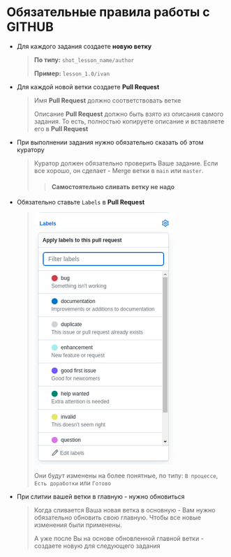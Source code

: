 # Обязательные правила работы с GITHUB

- Для каждого задания создаете **новую ветку**
    > **По типу:** `shot_lesson_name/author`
    > 
    > **Пример:** `lesson_1.0/ivan`

- Для каждой новой ветки создаете **Pull Request**
    > Имя **Pull Request** должно соответствовать ветке
    > 
    > Описание **Pull Request** должно быть взято из описания самого задания. То есть, полностью копируете описание и вставляете его в **Pull Request**

- При выполнении задания нужно обязательно сказать об этом куратору
    > Куратор должен обязательно проверить Ваше задание. Если все хорошо, он сделает - Merge ветки в `main` или `master`.
    > 
    > > #### Самостоятельно сливать ветку не надо

- Обязательно ставьте `Labels` в **Pull Request**

    > ![img.png](img.png)
    >
    > Они будут изменены на более понятные, по типу: `В процессе`, `Есть доработки` или `Готово`

- При слитии вашей ветки в главную - нужно обновиться
    > Когда сливается Ваша новая ветка в основную - Вам нужно обязательно обновить свою главную. Чтобы все новые изменения были применены.
    > 
    > А уже после Вы на основе обновленной главной ветки - создаете новую для следующего задания